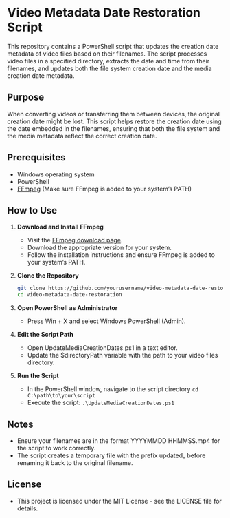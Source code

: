 # Video Metadata Date Restoration Script

This repository contains a PowerShell script that updates the creation date metadata of video files based on their filenames. The script processes video files in a specified directory, extracts the date and time from their filenames, and updates both the file system creation date and the media creation date metadata.

## Purpose

When converting videos or transferring them between devices, the original creation date might be lost. This script helps restore the creation date using the date embedded in the filenames, ensuring that both the file system and the media metadata reflect the correct creation date.

## Prerequisites

- Windows operating system
- PowerShell
- [FFmpeg](https://ffmpeg.org/download.html) (Make sure FFmpeg is added to your system’s PATH)

## How to Use

1. **Download and Install FFmpeg**
   - Visit the [FFmpeg download page](https://ffmpeg.org/download.html).
   - Download the appropriate version for your system.
   - Follow the installation instructions and ensure FFmpeg is added to your system’s PATH.

2. **Clone the Repository**
   ```sh
   git clone https://github.com/yourusername/video-metadata-date-restoration.git
   cd video-metadata-date-restoration
3. **Open PowerShell as Administrator**
   - Press Win + X and select Windows PowerShell (Admin).
4. **Edit the Script Path**
   - Open UpdateMediaCreationDates.ps1 in a text editor.
   - Update the $directoryPath variable with the path to your video files directory.
5. **Run the Script**
   - In the PowerShell window, navigate to the script directory
   ```cd C:\path\to\your\script```
   - Execute the script:
   ```.\UpdateMediaCreationDates.ps1```

## Notes
   - Ensure your filenames are in the format YYYYMMDD HHMMSS.mp4 for the script to work correctly.
   - The script creates a temporary file with the prefix updated_ before renaming it back to the original filename.

## License
  - This project is licensed under the MIT License - see the LICENSE file for details.
